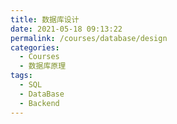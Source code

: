 ```yaml
---
title: 数据库设计
date: 2021-05-18 09:13:22
permalink: /courses/database/design
categories:
  - Courses
  - 数据库原理
tags: 
  - SQL
  - DataBase
  - Backend
---
```

